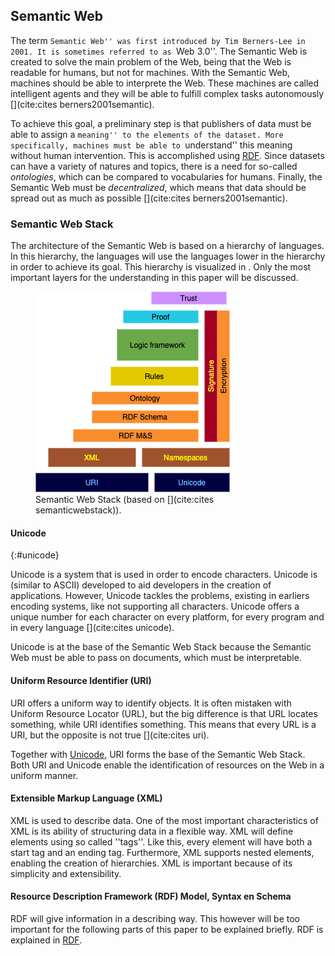 ## Semantic Web
The term ``Semantic Web'' was first introduced by Tim Berners-Lee in 2001. It is sometimes referred to as ``Web 3.0''. The Semantic Web is created to solve the main problem of the Web, being that the Web is readable for humans, but not for machines. With the Semantic Web, machines should be able to interprete the Web. These machines are called intelligent agents and they will be able to fulfill complex tasks autonomously [](cite:cites berners2001semantic). 

To achieve this goal, a preliminary step is that publishers of data must be able to assign a ``meaning'' to the elements of the dataset. More specifically, machines must be able to ``understand'' this meaning without human intervention. This is accomplished using [RDF](#formatting-RDF). Since datasets can have a variety of natures and topics, there is a need for so-called *ontologies*, which can be compared to vocabularies for humans. Finally, the Semantic Web must be *decentralized*,  which means that data should be spread out as much as possible [](cite:cites berners2001semantic). 

### Semantic Web Stack

The architecture of the Semantic Web is based on a hierarchy of languages. In this hierarchy, the languages will use the languages lower in the hierarchy in order to achieve its goal. This hierarchy is visualized in [](#semanticstack). Only the most important layers for the understanding in this paper will be discussed.

<figure id="semanticstack">
<img src="images/Semantic-Web-Stack.png" alt="[Semantic Web Stack]">
<figcaption markdown="block">
Semantic Web Stack (based on [](cite:cites semanticwebstack)).
</figcaption>
</figure>

#### Unicode
{:#unicode}

Unicode is a system that is used in order to encode characters. Unicode is (similar to ASCII) developed to aid developers in the creation of applications. However, Unicode tackles the problems, existing in earliers encoding systems, like not supporting all characters. Unicode offers a unique number for each character on every platform, for every program and in every language [](cite:cites unicode).

Unicode is at the base of the Semantic Web Stack because the Semantic Web must be able to pass on documents, which must be interpretable.

#### Uniform Resource Identifier (URI)

URI offers a uniform way to identify objects. It is often mistaken with Uniform Resource Locator (URL), but the big difference is that URL locates something, while URI identifies something. This means that every URL is a URI, but the opposite is not true [](cite:cites uri).

Together with [Unicode](#unicode), URI forms the base of the Semantic Web Stack. Both URI and Unicode enable the identification of resources on the Web in a uniform manner.

#### Extensible Markup Language (XML)

XML is used to describe data. One of the most important characteristics of XML is its ability of structuring data in a flexible way. XML will define elements using so called ''tags''. Like this, every element will have both a start tag and an ending tag. Furthermore, XML supports nested elements, enabling the creation of hierarchies. XML is important because of its simplicity and extensibility.

#### Resource Description Framework (RDF) Model, Syntax en Schema

RDF will give information in a describing way. This however will be too important for the following parts of this paper to be explained briefly. RDF is explained in [RDF](#formatting-RDF).
